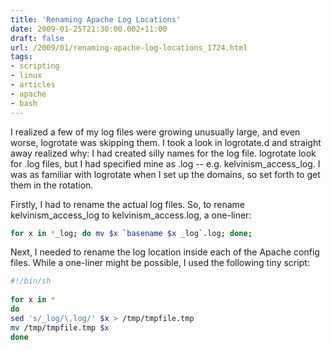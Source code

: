 ```yaml
---
title: 'Renaming Apache Log Locations'
date: 2009-01-25T21:30:00.002+11:00
draft: false
url: /2009/01/renaming-apache-log-locations_1724.html
tags: 
- scripting
- linux
- articles
- apache
- bash
---
```


I realized a few of my log files were growing unusually large, and even worse, logrotate was skipping them. I took a look in logrotate.d and straight away realized why: I had created silly names for the log file. logrotate look for .log files, but I had specified mine as .log -- e.g. kelvinism_access_log. I was as familiar with logrotate when I set up the domains, so set forth to get them in the rotation.

Firstly, I had to rename the actual log files. So, to rename kelvinism_access_log to kelvinism_access.log, a one-liner:

```bash
for x in *_log; do mv $x `basename $x _log`.log; done;


```  
  

Next, I needed to rename the log location inside each of the Apache config files. While a one-liner might be possible, I used the following tiny script:

```bash
#!/bin/sh
 
for x in *
do
sed 's/_log/\.log/' $x > /tmp/tmpfile.tmp
mv /tmp/tmpfile.tmp $x
done


```
